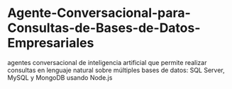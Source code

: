 # Agente-Conversacional-para-Consultas-de-Bases-de-Datos-Empresariales
agentes conversacional de inteligencia artificial que permite realizar consultas en lenguaje natural sobre múltiples bases de datos: SQL Server, MySQL y MongoDB usando Node.js 
